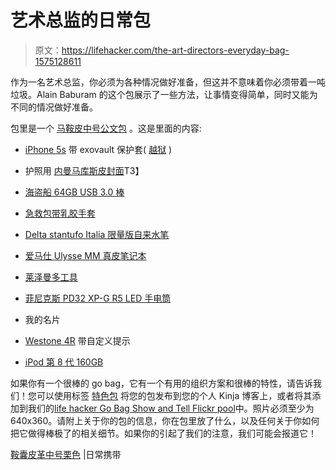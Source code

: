 # 艺术总监的日常包

> 原文：<https://lifehacker.com/the-art-directors-everyday-bag-1575128611>

作为一名艺术总监，你必须为各种情况做好准备，但这并不意味着你必须带着一吨垃圾。Alain Baburam 的这个包展示了一些方法，让事情变得简单，同时又能为不同的情况做好准备。



包里是一个 [马鞍皮中号公文包](http://www.amazon.com/Saddleback-Leather-Classic-Briefcase-Chestnut/dp/B001KIWAHW?asc_campaign=InlineText&asc_refurl=https://lifehacker.com/the-art-directors-everyday-bag-1575128611&asc_source=&tag=kinjalifehackerlink-20) 。这是里面的内容:

*   [iPhone 5s](http://www.amazon.com/Apple-iPhone-5s-Gold-Unlocked/dp/B00F3J4E5U?asc_campaign=InlineText&asc_refurl=https://lifehacker.com/the-art-directors-everyday-bag-1575128611&asc_source=&tag=kinjalifehackerlink-20) 带 exovault 保护套( [越狱](http://lifehacker.com/how-to-jailbreak-your-iphone-the-always-up-to-date-gui-5771943) )

*   护照用 [内曼马库斯皮封面](http://www.neimanmarcus.com/Neiman-Marcus-Leather-Passport-Cover/prod40450098/p.prod)T3】
*   [海盗船 64GB USB 3.0 棒](http://www.amazon.com/Corsair-Flash-Voyager-Slider-CMFSL3B-64GB/dp/B00E5Z3NQY?asc_campaign=InlineText&asc_refurl=https://lifehacker.com/the-art-directors-everyday-bag-1575128611&asc_source=&tag=kinjalifehackerlink-20)
*   [急救包带乳胶手套](http://www.amazon.com/Safe-Travels-First-Pieces-quot/dp/B004E3EIEI?asc_campaign=InlineText&asc_refurl=https://lifehacker.com/the-art-directors-everyday-bag-1575128611&asc_source=&tag=kinjalifehackerlink-20)
*   [Delta stantufo Italia 限量版自来水笔](http://www.amazon.com/Delta-Stantuffo-Limited-Edition-Fountain/dp/B007TX50D?asc_campaign=InlineText&asc_refurl=https://lifehacker.com/the-art-directors-everyday-bag-1575128611&asc_source=&tag=kinjalifehackerlink-20)
*   [爱马仕 Ulysse MM 真皮笔记本](http://usa.hermes.com/leather/notebooks/ulysse/ulysse-pm/notebook-ulysse-pm-grouped-20012.html)
*   [莱泽曼多工具](http://www.amazon.com/Leatherman-831102-Tool-300-Multitool-Sheath/dp/B002KKB0AW?asc_campaign=InlineText&asc_refurl=https://lifehacker.com/the-art-directors-everyday-bag-1575128611&asc_source=&tag=kinjalifehackerlink-20)
*   [菲尼克斯 PD32 XP-G R5 LED 手电筒](http://www.amazon.com/Fenix-PD32-Flashlight-Lumens-FENIX-PD32-S2/dp/B0093ZJWDE?asc_campaign=InlineText&asc_refurl=https://lifehacker.com/the-art-directors-everyday-bag-1575128611&asc_source=&tag=kinjalifehackerlink-20)
*   我的名片
*   [Westone 4R](http://www.amazon.com/Westone-Series-Quad-Driver-Discontinued-Manufacturer/dp/B0064ACZ9O?asc_campaign=InlineText&asc_refurl=https://lifehacker.com/the-art-directors-everyday-bag-1575128611&asc_source=&tag=kinjalifehackerlink-20) 带自定义提示
*   [iPod 第 8 代 160GB](http://www.amazon.com/Apple-iPod-classic-Black-Generation/dp/B001F7AHOG?asc_campaign=InlineText&asc_refurl=https://lifehacker.com/the-art-directors-everyday-bag-1575128611&asc_source=&tag=kinjalifehackerlink-20)

如果你有一个很棒的 go bag，它有一个有用的组织方案和很棒的特性，请告诉我们！您可以使用标签 [特色包](http://kinja.com/tag/featured-bag) 将您的包发布到您的个人 Kinja 博客上，或者将其添加到我们的[life hacker Go Bag Show and Tell Flickr pool](http://www.flickr.com/groups/2301352@N21)中。照片必须至少为 640x360。请附上关于你的包的信息，你在包里放了什么，以及任何关于你如何把它做得棒极了的相关细节。如果你的引起了我们的注意，我们可能会报道它！

[鞍囊皮革中号栗色](http://everyday-carry.com/post/85341818185/saddleback-leather-medium-chestnut-bag-3-years) |日常携带